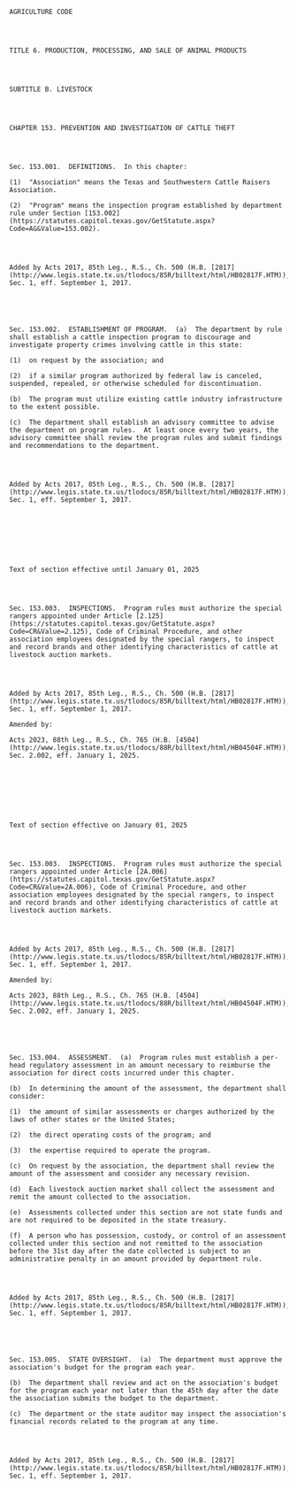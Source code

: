 ﻿
    
    
    	
    					
    
    
    AGRICULTURE CODE
    
      
    
    
    TITLE 6. PRODUCTION, PROCESSING, AND SALE OF ANIMAL PRODUCTS
    
      
    
    
    SUBTITLE B. LIVESTOCK
    
      
    
    
    CHAPTER 153. PREVENTION AND INVESTIGATION OF CATTLE THEFT
    
      
    
    
    Sec. 153.001.  DEFINITIONS.  In this chapter:
    
    (1)  "Association" means the Texas and Southwestern Cattle Raisers Association.
    
    (2)  "Program" means the inspection program established by department rule under Section [153.002](https://statutes.capitol.texas.gov/GetStatute.aspx?Code=AG&Value=153.002).
    
    
    
    
    Added by Acts 2017, 85th Leg., R.S., Ch. 500 (H.B. [2817](http://www.legis.state.tx.us/tlodocs/85R/billtext/html/HB02817F.HTM)), Sec. 1, eff. September 1, 2017.
    
    
    
    
    
    Sec. 153.002.  ESTABLISHMENT OF PROGRAM.  (a)  The department by rule shall establish a cattle inspection program to discourage and investigate property crimes involving cattle in this state:
    
    (1)  on request by the association; and
    
    (2)  if a similar program authorized by federal law is canceled, suspended, repealed, or otherwise scheduled for discontinuation.
    
    (b)  The program must utilize existing cattle industry infrastructure to the extent possible.
    
    (c)  The department shall establish an advisory committee to advise the department on program rules.  At least once every two years, the advisory committee shall review the program rules and submit findings and recommendations to the department.
    
    
    
    
    Added by Acts 2017, 85th Leg., R.S., Ch. 500 (H.B. [2817](http://www.legis.state.tx.us/tlodocs/85R/billtext/html/HB02817F.HTM)), Sec. 1, eff. September 1, 2017.
    
    
    
    
    
      
    
    
    Text of section effective until January 01, 2025
    
      
    
    
    Sec. 153.003.  INSPECTIONS.  Program rules must authorize the special rangers appointed under Article [2.125](https://statutes.capitol.texas.gov/GetStatute.aspx?Code=CR&Value=2.125), Code of Criminal Procedure, and other association employees designated by the special rangers, to inspect and record brands and other identifying characteristics of cattle at livestock auction markets.
    
    
    
    
    Added by Acts 2017, 85th Leg., R.S., Ch. 500 (H.B. [2817](http://www.legis.state.tx.us/tlodocs/85R/billtext/html/HB02817F.HTM)), Sec. 1, eff. September 1, 2017.
    
    Amended by: 
    
    Acts 2023, 88th Leg., R.S., Ch. 765 (H.B. [4504](http://www.legis.state.tx.us/tlodocs/88R/billtext/html/HB04504F.HTM)), Sec. 2.002, eff. January 1, 2025.
    
    
    
    
    
      
    
    
    Text of section effective on January 01, 2025
    
      
    
    
    Sec. 153.003.  INSPECTIONS.  Program rules must authorize the special rangers appointed under Article [2A.006](https://statutes.capitol.texas.gov/GetStatute.aspx?Code=CR&Value=2A.006), Code of Criminal Procedure, and other association employees designated by the special rangers, to inspect and record brands and other identifying characteristics of cattle at livestock auction markets.
    
    
    
    
    Added by Acts 2017, 85th Leg., R.S., Ch. 500 (H.B. [2817](http://www.legis.state.tx.us/tlodocs/85R/billtext/html/HB02817F.HTM)), Sec. 1, eff. September 1, 2017.
    
    Amended by: 
    
    Acts 2023, 88th Leg., R.S., Ch. 765 (H.B. [4504](http://www.legis.state.tx.us/tlodocs/88R/billtext/html/HB04504F.HTM)), Sec. 2.002, eff. January 1, 2025.
    
    
    
    
    
    Sec. 153.004.  ASSESSMENT.  (a)  Program rules must establish a per-head regulatory assessment in an amount necessary to reimburse the association for direct costs incurred under this chapter.
    
    (b)  In determining the amount of the assessment, the department shall consider:
    
    (1)  the amount of similar assessments or charges authorized by the laws of other states or the United States;
    
    (2)  the direct operating costs of the program; and
    
    (3)  the expertise required to operate the program.
    
    (c)  On request by the association, the department shall review the amount of the assessment and consider any necessary revision.
    
    (d)  Each livestock auction market shall collect the assessment and remit the amount collected to the association.
    
    (e)  Assessments collected under this section are not state funds and are not required to be deposited in the state treasury.
    
    (f)  A person who has possession, custody, or control of an assessment collected under this section and not remitted to the association before the 31st day after the date collected is subject to an administrative penalty in an amount provided by department rule.
    
    
    
    
    Added by Acts 2017, 85th Leg., R.S., Ch. 500 (H.B. [2817](http://www.legis.state.tx.us/tlodocs/85R/billtext/html/HB02817F.HTM)), Sec. 1, eff. September 1, 2017.
    
    
    
    
    
    Sec. 153.005.  STATE OVERSIGHT.  (a)  The department must approve the association's budget for the program each year.
    
    (b)  The department shall review and act on the association's budget for the program each year not later than the 45th day after the date the association submits the budget to the department.
    
    (c)  The department or the state auditor may inspect the association's financial records related to the program at any time.
    
    
    
    
    Added by Acts 2017, 85th Leg., R.S., Ch. 500 (H.B. [2817](http://www.legis.state.tx.us/tlodocs/85R/billtext/html/HB02817F.HTM)), Sec. 1, eff. September 1, 2017.
    
    
    
    
    				
